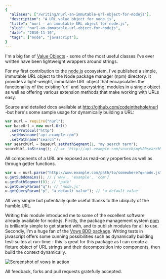 ```yaml
---
{
  "aliases": ["/writing/nurl-an-immutable-url-object-for-nodejs"],
  "description": "A URL value object for node.js",
  "title": "nurl - an immutable URL object for node.js",
  "slug": "nurl-an-immutable-url-object-for-nodejs",
  "date": "2010-11-10",
  "tags": ["node", "javascript"],
}
---
```


I'm a big fan of [Value Objects](http://c2.com/cgi/wiki?ValueObject) - some of
the most useful classes I've ever written have been lightweight wrappers around
strings.

For my first contribution to the [node.js](http://nodejs.org/) ecosystem, I've
published a simple, immutable URL object to the Node package manager (npm)
directory. It provides a light-weight, immutable URL object that encapsulates
the functionality of the existing 'url' and 'querystring' modules in a single
object as well as offering various extension methods that make working with URLs
easy.

Source and detailed docs available at <http://github.com/codeinthehole/nurl>
-but here's some sample usage for dynamically building a URL:

```javascript
var nurl = require("nurl");
var baseUrl = new nurl.Url()
  .setProtocol("http")
  .setHostname("api.example.com")
  .setPathname("search");
var searchUrl = baseUrl.setPathSegment(1, "my search term");
searchUrl.toString(); // => 'http://api.example.com/search/my%20search%20term
```

All components of a URL are exposed as read-only properties as well as through
getter functions.

```javascript
var u = nurl.parse("http://www.example.com/path/to/somewhere?q=node.js");
u.getSubdomains(); // ['www', 'example', 'com']
u.getPathSegment(0); // 'path'
u.getQueryParam("q"); // 'node.js'
u.getQueryParam("p", "a default value"); // 'a default value'
```

All very simple but potentially quite useful thanks to the ubiquity of the
humble URL.

Writing this module introduced me to some of the excellent software already
available for node.js. Firstly, the package management system
[npm](http://github.com/isaacs/npm) is brilliantly simple to get started with,
and to publish modules for all to use. Secondly, I'm a huge fan of the
[Vows BDD package](http://vowsjs.org/). Writing tests in javascript offers some
cunning possibilities such as dynamically building test-suites at run-time -
this is great for this package as I can create a fixture object of URL strings
and their decomposition into components, then build the context dynamically.

![Screenshot of vows in action](/images/screenshots/vows.png)

All feedback, forks and pull requests gratefully accepted.
